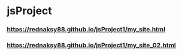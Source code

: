 # jsProject
### https://rednaksy88.github.io/jsProject1/my_site.html
### https://rednaksy88.github.io/jsProject1/my_site_02.html
